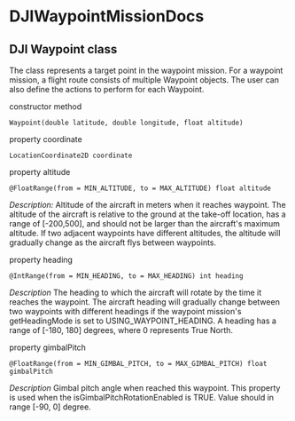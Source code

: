 # DJIWaypointMissionDocs

## DJI Waypoint class
The class represents a target point in the waypoint mission. For a waypoint mission, a flight route consists of multiple Waypoint objects. The user can also define the actions to perform for each Waypoint.

constructor method
```
Waypoint(double latitude, double longitude, float altitude)
```

property coordinate
```
LocationCoordinate2D coordinate
```

property altitude
```
@FloatRange(from = MIN_ALTITUDE, to = MAX_ALTITUDE) float altitude
```
*Description:*
Altitude of the aircraft in meters when it reaches waypoint. The altitude of the aircraft is relative to the ground at the take-off location, has a range of [-200,500], and should not be larger than the aircraft's maximum altitude. If two adjacent waypoints have different altitudes, the altitude will gradually change as the aircraft flys between waypoints.

property heading
```
@IntRange(from = MIN_HEADING, to = MAX_HEADING) int heading
```
*Description*
The heading to which the aircraft will rotate by the time it reaches the waypoint. The aircraft heading will gradually change between two waypoints with different headings if the waypoint mission's getHeadingMode is set to USING_WAYPOINT_HEADING. A heading has a range of [-180, 180] degrees, where 0 represents True North.

property gimbalPitch
```
@FloatRange(from = MIN_GIMBAL_PITCH, to = MAX_GIMBAL_PITCH) float gimbalPitch
```
*Description*
Gimbal pitch angle when reached this waypoint. This property is used when the isGimbalPitchRotationEnabled is TRUE. Value should in range [-90, 0] degree.


